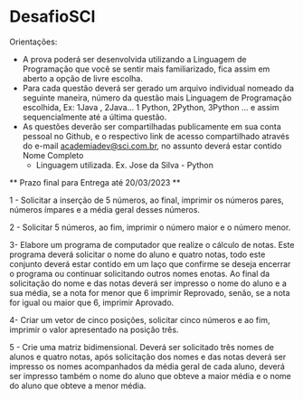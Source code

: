 
# DesafioSCI

Orientações:

- A prova poderá ser desenvolvida utilizando a Linguagem de Programação que você se sentir mais familiarizado, fica assim em aberto a opção de livre escolha.
- Para cada questão deverá ser gerado um arquivo individual nomeado da seguinte maneira, número da questão mais Linguagem de Programação escolhida, Ex: 1Java , 2Java... 1
  Python, 2Python, 3Python ... e assim sequencialmente até a última questão.
- As questões deverão ser compartilhadas publicamente em sua conta pessoal no Github, e o respectivo link de acesso compartilhado através do e-mail academiadev@sci.com.br,
  no assunto deverá estar contido Nome Completo
  - Linguagem utilizada. Ex. Jose da Silva - Python
  
** Prazo final para Entrega até 20/03/2023 **

1 - Solicitar a inserção de 5 números, ao final, imprimir os números pares, números ímpares e a média geral desses números.

2 - Solicitar 5 números, ao fim, imprimir o número maior e o número menor.

3- Elabore um programa de computador que realize o cálculo de notas. 
   Este programa deverá solicitar o nome do aluno e quatro notas, todo este conjunto deverá estar contido em um laço que confirme se deseja encerrar o 
   programa ou continuar solicitando outros nomes enotas. 
   Ao final da solicitação do nome e das notas deverá ser impresso o nome do aluno e a sua média, se a nota for menor que 6 imprimir Reprovado, senão, 
   se a nota for igual ou maior que 6, imprimir Aprovado.

4- Criar um vetor de cinco posições, solicitar cinco números e ao fim, imprimir o valor apresentado na posição três.

5 - Crie uma matriz bidimensional. Deverá ser solicitado três nomes de alunos e quatro notas, após solicitação dos nomes e das notas deverá ser impresso os nomes
    acompanhados da média geral de cada aluno, deverá ser impresso também o nome do aluno que obteve a maior média e o nome do aluno que obteve a menor média.
